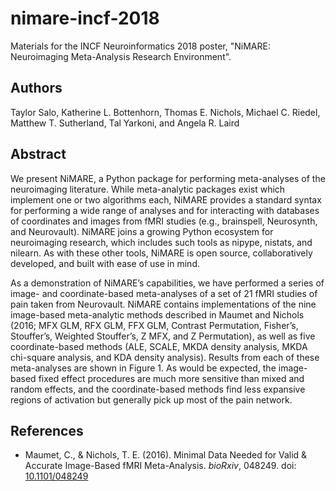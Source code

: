 # nimare-incf-2018
Materials for the INCF Neuroinformatics 2018 poster, "NiMARE: Neuroimaging Meta-Analysis Research Environment".

## Authors
Taylor Salo, Katherine L. Bottenhorn, Thomas E. Nichols, Michael C. Riedel, Matthew T. Sutherland, Tal Yarkoni, and Angela R. Laird

## Abstract
We present NiMARE, a Python package for performing meta-analyses of the neuroimaging literature. While meta-analytic packages exist which implement one or two algorithms each, NiMARE provides a standard syntax for performing a wide range of analyses and for interacting with databases of coordinates and images from fMRI studies (e.g., brainspell, Neurosynth, and Neurovault). NiMARE joins a growing Python ecosystem for neuroimaging research, which includes such tools as nipype, nistats, and nilearn. As with these other tools, NiMARE is open source, collaboratively developed, and built with ease of use in mind.

As a demonstration of NiMARE’s capabilities, we have performed a series of image- and coordinate-based meta-analyses of a set of 21 fMRI studies of pain taken from Neurovault. NiMARE contains implementations of the nine image-based meta-analytic methods described in Maumet and Nichols (2016; MFX GLM, RFX GLM, FFX GLM, Contrast Permutation, Fisher’s, Stouffer’s, Weighted Stouffer’s, Z MFX, and Z Permutation), as well as five coordinate-based methods (ALE, SCALE, MKDA density analysis, MKDA chi-square analysis, and KDA density analysis). Results from each of these meta-analyses are shown in Figure 1. As would be expected, the image-based fixed effect procedures are much more sensitive than mixed and random effects, and the coordinate-based methods find less expansive regions of activation but generally pick up most of the pain network.

## References
- Maumet, C., & Nichols, T. E. (2016). Minimal Data Needed for Valid & Accurate Image-Based fMRI Meta-Analysis. *bioRxiv*, 048249. doi: [10.1101/048249](https://doi.org/10.1101/048249)
